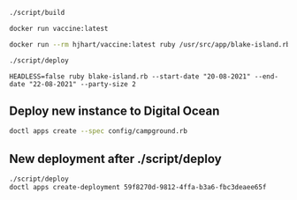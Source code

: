 ```bash
./script/build
```

```bash
docker run vaccine:latest
```

```bash
docker run --rm hjhart/vaccine:latest ruby /usr/src/app/blake-island.rb -c -2147483640 --start-date "18-06-2021" --end-date "20-06-2021" --party-size 4
```

```bash
./script/deploy
```

```
HEADLESS=false ruby blake-island.rb --start-date "20-08-2021" --end-date "22-08-2021" --party-size 2
```

## Deploy new instance to Digital Ocean

```bash
doctl apps create --spec config/campground.rb
```

## New deployment after ./script/deploy

```bash
./script/deploy
doctl apps create-deployment 59f8270d-9812-4ffa-b3a6-fbc3deaee65f
```
